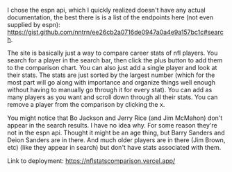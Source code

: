I chose the espn api, which I quickly realized doesn't have any actual documentation, the best there is is a list of the endpoints here (not even supplied by espn): https://gist.github.com/nntrn/ee26cb2a0716de0947a0a4e9a157bc1c#search. 

The site is basically just a way to compare career stats of nfl players. You search for a player in the search bar, then click the plus button to add them to the comparison chart. You can also just add a single player and look at their stats. The stats are just sorted by the largest number (which for the most part will go along with importance and organize things well enough without having to manually go through it for every stat). You can add as many players as you want and scroll down through all their stats. You can remove a player from the comparison by clicking the x.

You might notice that Bo Jackson and Jerry Rice (and Jim McMahon) don't appear in the search results. I have no idea why. For some reason they're not in the espn api. Thought it might be an age thing, but Barry Sanders and Deion Sanders are in there. And much older players are in there (Jim Brown, etc) (like they appear in search) but don't have stats associated with them.

Link to deployment: https://nflstatscomparison.vercel.app/